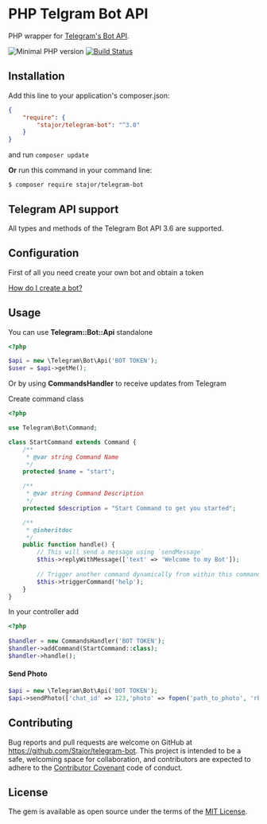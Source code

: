 # PHP Telgram Bot API

PHP wrapper for [Telegram's Bot API](https://core.telegram.org/bots/api).

![Minimal PHP version](https://img.shields.io/packagist/php-v/stajor/telegram-bot.svg)
[![Build Status](https://api.travis-ci.org/Stajor/telegram-bot.svg?branch=master)](https://travis-ci.org/Stajor/telegram-bot)

## Installation

Add this line to your application's composer.json:

```json
{
    "require": {
        "stajor/telegram-bot": "^3.0"
    }
}
```
and run `composer update`

**Or** run this command in your command line:

    $ composer require stajor/telegram-bot
    
## Telegram API support
All types and methods of the Telegram Bot API 3.6 are supported.

## Configuration
First of all you need create your own bot and obtain a token

[How do I create a bot?](https://core.telegram.org/bots#3-how-do-i-create-a-bot)
    
    
## Usage

You can use **Telegram::Bot::Api** standalone


```php
<?php

$api = new \Telegram\Bot\Api('BOT TOKEN');
$user = $api->getMe();
```

Or by using **CommandsHandler** to receive updates from Telegram

Create command class

```php
<?php

use Telegram\Bot\Command;

class StartCommand extends Command {
    /**
     * @var string Command Name
     */
    protected $name = "start";

    /**
     * @var string Command Description
     */
    protected $description = "Start Command to get you started";

    /**
     * @inheritdoc
     */
    public function handle() {
        // This will send a message using `sendMessage`
        $this->replyWithMessage(['text' => 'Welcome to my Bot']);
        
        // Trigger another command dynamically from within this command
        $this->triggerCommand('help');
    }
}
```

In your controller add

```php
<?php
       
$handler = new CommandsHandler('BOT TOKEN');
$handler->addCommand(StartCommand::class);
$handler->handle();
```

#### Send Photo
```php
$api = new \Telegram\Bot\Api('BOT TOKEN');
$api->sendPhoto(['chat_id' => 123,'photo' => fopen('path_to_photo', 'rb')]);
```

## Contributing

Bug reports and pull requests are welcome on GitHub at https://github.com/Stajor/telegram-bot. This project is intended to be a safe, welcoming space for collaboration, and contributors are expected to adhere to the [Contributor Covenant](http://contributor-covenant.org) code of conduct.

## License

The gem is available as open source under the terms of the [MIT License](https://opensource.org/licenses/MIT).
